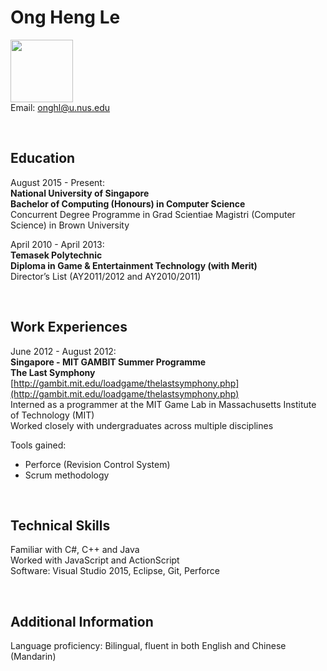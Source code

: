 # Ong Heng Le

<img src="OngHengLe.png" width="100" /><br> 
Email: [onghl@u.nus.edu](onghl@u.nus.edu)

<br>

## Education

August 2015 - Present: <br>
**National University of Singapore** <br>
**Bachelor of Computing (Honours) in Computer Science** <br>
Concurrent Degree Programme in Grad Scientiae Magistri (Computer Science) in Brown University

April 2010 - April 2013: <br>
**Temasek Polytechnic** <br>
**Diploma in Game & Entertainment Technology (with Merit)** <br>
Director’s List (AY2011/2012 and AY2010/2011)

<br>

## Work Experiences

June 2012 - August 2012: <br>
**Singapore - MIT GAMBIT Summer Programme** <br>
**The Last Symphony** <br>
[http://gambit.mit.edu/loadgame/thelastsymphony.php](http://gambit.mit.edu/loadgame/thelastsymphony.php) <br>
Interned as a programmer at the MIT Game Lab in Massachusetts Institute of Technology (MIT) <br>
Worked closely with undergraduates across multiple disciplines <br>

Tools gained: <br>
* Perforce (Revision Control System)<br>
* Scrum methodology

<br>

## Technical Skills

Familiar with C#, C++ and Java <br>
Worked with JavaScript and ActionScript <br>
Software: Visual Studio 2015, Eclipse, Git, Perforce <br>

<br>

## Additional Information

Language proficiency: Bilingual, fluent in both English and Chinese (Mandarin)

<br>